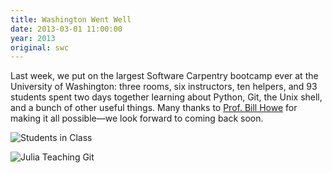 ```yaml
---
title: Washington Went Well
date: 2013-03-01 11:00:00
year: 2013
original: swc
---
```

<p>Last week, we put on the largest Software Carpentry bootcamp ever at the University of Washington: three rooms, six instructors, ten helpers, and 93 students spent two days together learning about Python, Git, the Unix shell, and a bunch of other useful things.  Many thanks to <a href="http://homes.cs.washington.edu/~billhowe/">Prof. Bill Howe</a> for making it all possible&mdash;we look forward to coming back soon.</p>
<p>
  <img src="{{site.github.url}}/files/2013/03/pic-seattle01.jpg" alt="Students in Class" />
</p>
<p>
  <img src="{{site.github.url}}/files/2013/03/pic-seattle02.jpg" alt="Julia Teaching Git" />
</p>
